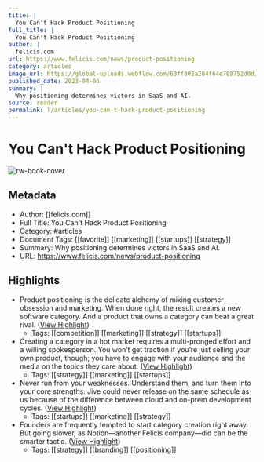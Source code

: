 ```yaml
---
title: |
  You Can't Hack Product Positioning
full_title: |
  You Can't Hack Product Positioning
author: |
  felicis.com
url: https://www.felicis.com/news/product-positioning
category: articles
image_url: https://global-uploads.webflow.com/63ff802a284f64e789752d0d/644ff7ca8f09400850b7566b_Category%20representation.jpg
published_date: 2023-04-06
summary: |
  Why positioning determines victors in SaaS and AI.
source: reader
permalink: l/articles/you-can-t-hack-product-positioning
---
```

# You Can't Hack Product Positioning

![rw-book-cover](https://global-uploads.webflow.com/63ff802a284f64e789752d0d/644ff7ca8f09400850b7566b_Category%20representation.jpg)

## Metadata
- Author: [[felicis.com]]
- Full Title: You Can't Hack Product Positioning
- Category: #articles
- Document Tags: [[favorite]] [[marketing]] [[startups]] [[strategy]] 
- Summary: Why positioning determines victors in SaaS and AI.
- URL: https://www.felicis.com/news/product-positioning

## Highlights
- Product positioning is the delicate alchemy of mixing customer obsession and marketing. When done right, the result creates a new software category. And a product that owns a category can beat a great rival. ([View Highlight](https://read.readwise.io/read/01h2fmgmhf7cxay8g77ffwh331))
    - Tags: [[competition]] [[marketing]] [[strategy]] [[startups]] 
- Creating a category in a hot market requires a multi-pronged effort and a willing spokesperson. You won’t get traction if you’re just selling your own product, though; you have to engage with your audience and the media on the topics they care about. ([View Highlight](https://read.readwise.io/read/01h2fmj42zsmtgkbpqsqcy5yyg))
    - Tags: [[strategy]] [[marketing]] [[startups]] 
- Never run from your weaknesses. Understand them, and turn them into your core strengths. Jive could never release on the same schedule as us because of the difference between cloud and on-prem development cycles. ([View Highlight](https://read.readwise.io/read/01h2fmm1hnczqp6nbmvqnqjw6n))
    - Tags: [[startups]] [[marketing]] [[strategy]] 
- Founders are frequently tempted to start category creation right away. But going slower, as Notion—another Felicis company—did can be the smarter tactic. ([View Highlight](https://read.readwise.io/read/01hccdyzm9wjrczz8vst7ngwkk))
    - Tags: [[strategy]] [[branding]] [[positioning]] 


